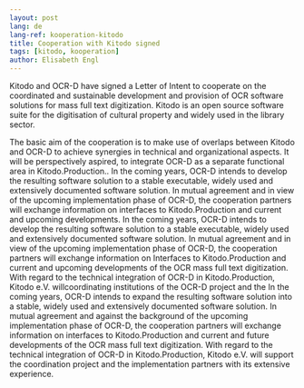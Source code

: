 ```yaml
---
layout: post
lang: de
lang-ref: kooperation-kitodo
title: Cooperation with Kitodo signed
tags: [kitodo, kooperation]
author: Elisabeth Engl
---
```


Kitodo and OCR-D have signed a Letter of Intent to cooperate on the coordinated and sustainable development and provision of OCR software solutions for mass full text digitization. Kitodo is an open source software suite for the digitisation of cultural property and widely used in the library sector.

The basic aim of the cooperation is to make use of overlaps between Kitodo and OCR-D to achieve synergies in technical and organizational aspects. It will be perspectively aspired, to integrate OCR-D as a separate functional area in Kitodo.Production.. In the coming years, OCR-D intends to develop the resulting software solution to a stable executable, widely used and extensively documented software solution. In mutual agreement and in view of the upcoming implementation phase of OCR-D, the cooperation partners will exchange information on interfaces to Kitodo.Production and current and upcoming developments. In the coming years, OCR-D intends to develop the resulting software solution to a stable executable, widely used and extensively documented software solution. In mutual agreement and in view of the upcoming implementation phase of OCR-D, the cooperation partners will exchange information on Interfaces to Kitodo.Production and current and upcoming developments of the OCR mass full text digitization. With regard to the technical integration of OCR-D in Kitodo.Production, Kitodo e.V. willcoordinating institutions of the OCR-D project and the In the coming years, OCR-D intends to expand the resulting software solution into a stable, widely used and extensively documented software solution. In mutual agreement and against the background of the upcoming implementation phase of OCR-D, the cooperation partners will exchange information on interfaces to Kitodo.Production and current and future developments of the OCR mass full text digitization. With regard to the technical integration of OCR-D in Kitodo.Production, Kitodo e.V. will support the coordination project and the implementation partners with its extensive experience.

